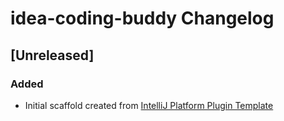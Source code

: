 <!-- Keep a Changelog guide -> https://keepachangelog.com -->

# idea-coding-buddy Changelog

## [Unreleased]
### Added
- Initial scaffold created from [IntelliJ Platform Plugin Template](https://github.com/JetBrains/intellij-platform-plugin-template)
